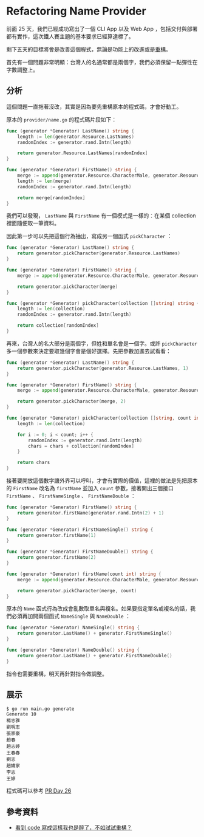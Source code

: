 # Refactoring Name Provider

前面 25 天，我們已經成功寫出了一個 CLI App 以及 Web App ，包括交付與部署都有實作，這次鐵人賽主題的基本要求已經算達標了。

剩下五天的目標將會是改善這個程式，無論是功能上的改進或是[重構][看到 code 寫成這樣我也是醉了，不如試試重構？]。

首先有一個問題非常明顯：台灣人的名通常都是兩個字，我們必須保留一點彈性在字數調整上。

## 分析

這個問題一直拖著沒改，其實是因為要先重構原本的程式碼，才會好動工。

原本的 `provider/name.go` 的程式碼片段如下：

```go
func (generator *Generator) LastName() string {
	length := len(generator.Resource.LastNames)
	randomIndex := generator.rand.Intn(length)

	return generator.Resource.LastNames[randomIndex]
}

func (generator *Generator) FirstName() string {
	merge := append(generator.Resource.CharacterMale, generator.Resource.CharacterFemale...)
	length := len(merge)
	randomIndex := generator.rand.Intn(length)

	return merge[randomIndex]
}
```

我們可以發現， `LastName` 與 `FirstName` 有一個模式是一樣的：在某個 collection 裡面隨便取一筆資料。

因此第一步可以先把這個行為抽出，寫成另一個函式 `pickCharacter` ：

```go
func (generator *Generator) LastName() string {
	return generator.pickCharacter(generator.Resource.LastNames)
}

func (generator *Generator) FirstName() string {
	merge := append(generator.Resource.CharacterMale, generator.Resource.CharacterFemale...)

	return generator.pickCharacter(merge)
}

func (generator *Generator) pickCharacter(collection []string) string {
	length := len(collection)
	randomIndex := generator.rand.Intn(length)

	return collection[randomIndex]
}
```

再來，台灣人的名大部分是兩個字，但姓和單名會是一個字。或許 `pickCharacter` 多一個參數來決定要取幾個字會是個好選擇。先把參數加進去試看看：

```go
func (generator *Generator) LastName() string {
	return generator.pickCharacter(generator.Resource.LastNames, 1)
}

func (generator *Generator) FirstName() string {
	merge := append(generator.Resource.CharacterMale, generator.Resource.CharacterFemale...)

	return generator.pickCharacter(merge, 2)
}

func (generator *Generator) pickCharacter(collection []string, count int) (chars string) {
	length := len(collection)

	for i := 0; i < count; i++ {
		randomIndex := generator.rand.Intn(length)
		chars = chars + collection[randomIndex]
	}

	return chars
}
```

接著要開放這個數字讓外界可以呼叫，才會有實際的價值，這裡的做法是先把原本的 `FirstName` 改名為 `firstName` 並加入 `count` 參數，接著開出三個接口 `FirstName` 、 `FirstNameSingle` 、 `FirstNameDouble` ：

```go
func (generator *Generator) FirstName() string {
	return generator.firstName(generator.rand.Intn(2) + 1)
}

func (generator *Generator) FirstNameSingle() string {
	return generator.firstName(1)
}

func (generator *Generator) FirstNameDouble() string {
	return generator.firstName(2)
}

func (generator *Generator) firstName(count int) string {
	merge := append(generator.Resource.CharacterMale, generator.Resource.CharacterFemale...)

	return generator.pickCharacter(merge, count)
}
```

原本的 `Name` 函式行為改成會亂數取單名與複名。如果要指定單名或複名的話，我們必須再加開兩個函式 `NameSingle` 與 `NameDouble` ：

```go
func (generator *Generator) NameSingle() string {
	return generator.LastName() + generator.FirstNameSingle()
}

func (generator *Generator) NameDouble() string {
	return generator.LastName() + generator.FirstNameDouble()
}
```

指令也需要重構，明天再針對指令做調整。

## 展示

```
$ go run main.go generate
Generate 10
楊志雅
劉明志
張家豪
趙春
趙志婷
王春春
劉志
趙嬌家
李志
王婷
```

程式碼可以參考 [PR Day 26](https://github.com/MilesChou/namer/pull/12)

## 參考資料

* [看到 code 寫成這樣我也是醉了，不如試試重構？][]

[看到 code 寫成這樣我也是醉了，不如試試重構？]: https://github.com/MilesChou/book-refactoring-30-days

